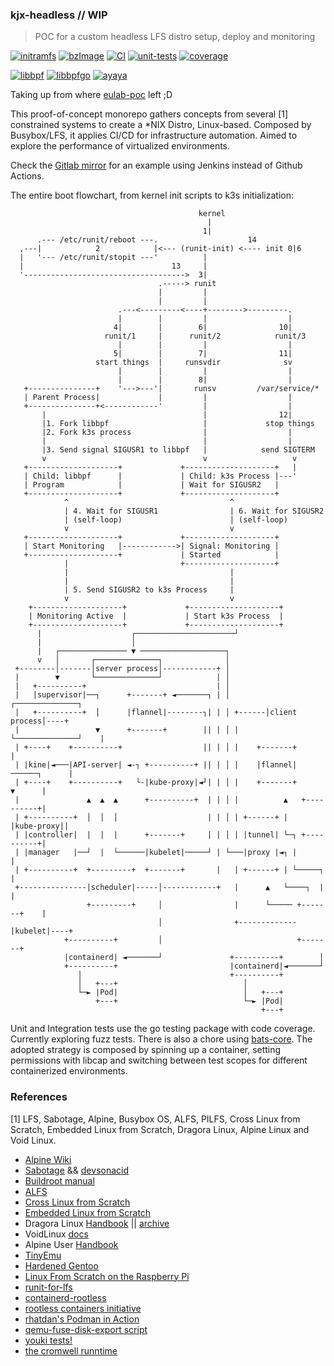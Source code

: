 ### kjx-headless // WIP
> POC for a custom headless LFS distro setup, deploy and monitoring

[![initramfs](https://github.com/deomorxsy/kjx-headless/actions/workflows/ramdisk-builder.yml/badge.svg)](https://github.com/deomorxsy/kjx-headless/actions/workflows/ramdisk-builder.yml)
[![bzImage](https://github.com/deomorxsy/kjx-headless/actions/workflows/kernel-builder.yml/badge.svg)](https://github.com/deomorxsy/kjx-headless/actions/workflows/kernel-builder.yml)
[![CI](https://github.com/deomorxsy/kjx-headless/actions/workflows/ci.yml/badge.svg)](https://github.com/deomorxsy/kjx-headless/actions/workflows/ci.yml)
[![unit-tests](https://github.com/deomorxsy/kjx-headless/actions/workflows/unit.yml/badge.svg)](https://github.com/deomorxsy/kjx-headless/actions/workflows/unit.yml)
[![coverage](https://github.com/deomorxsy/kjx-headless/actions/workflows/unit.yml/coverage.svg)](https://github.com/deomorxsy/kjx-headless/actions/workflows/coverage.yml)

[![libbpf](https://github.com/deomorxsy/kjx-headless/actions/workflows/bee.yml/badge.svg)](https://github.com/deomorxsy/kjx-headless/actions/workflows/bee.yml)
[![libbpfgo](https://github.com/deomorxsy/kjx-headless/actions/workflows/libbpfgo.yml/badge.svg)](https://github.com/deomorxsy/kjx-headless/actions/workflows/libbpfgo.yml)
[![ayaya](https://github.com/deomorxsy/kjx-headless/actions/workflows/ayaya.yml/badge.svg)](https://github.com/deomorxsy/kjx-headless/actions/workflows/ayaya.yml)



Taking up from where [eulab-poc](https://github.com/deomorxsy/eulab-poc) left ;D

This proof-of-concept monorepo gathers concepts from several [1] constrained systems to create a *NIX Distro, Linux-based. Composed by Busybox/LFS, it applies CI/CD for infrastructure automation. Aimed to explore the performance of virtualized environments.

Check the [Gitlab mirror]() for an example using Jenkins instead of Github Actions.


The entire boot flowchart, from kernel init scripts to k3s initialization:
```
                                          kernel
                                            |
                                           1|
      .--- /etc/runit/reboot ---.                    14
  ,---|            2            |<--- (runit-init) <---- init 0|6
  |   '--- /etc/runit/stopit ---'          |
  |                                 13     |
  '------------------------------------>  3|
                                 .-----> runit
                                 |         |
                                 |         |
                        .---<---------<----+-------->---------.
                        |        |         |                  |
                       4|        |        6|                10|
                     runit/1     |      runit/2            runit/3
                        |        |         |                  |
                       5|        |        7|                11|
                   start things  |     runsvdir              sv
                        |        |         |                  |
                        |        |        8|                  |
   +---------------+    '--->---'|       runsv         /var/service/*
   | Parent Process|             |         |                  |
   +---------------+<------------'         |                  |
       |                                   |                12|
       |1. Fork libbpf                     |             stop things
       |2. Fork k3s process                |                  |
       |                                   |                  |
       |3. Send signal SIGUSR1 to libbpf   |            send SIGTERM
       v                                   v                   v
   +--------------------+             +--------------------+   |
   | Child: libbpf      |             | Child: k3s Process |---'
   | Program            |             | Wait for SIGUSR2   |
   +--------------------+             +--------------------+
            ^                                    ^
            | 4. Wait for SIGUSR1                | 6. Wait for SIGUSR2
            | (self-loop)                        | (self-loop)
            v                                    v
   +--------------------+             +--------------------+
   | Start Monitoring   |------------>| Signal: Monitoring |
   +--------------------+             | Started            |
            |                         +--------------------+
            |                                    |
            |                                    |
            | 5. Send SIGUSR2 to k3s Process     |
            v                                    v
    +--------------------+             +--------------------+
    | Monitoring Active  |             | Start k3s Process  |
    +--------------------+             +--------------------+
      |                    ┌──────────────────────┘
      |                    │
      |   ┌─────────────── ▼ ───────────────────┐
      v   │       ┌──────────────┐              │
 +--------│-------│server process│------------+ │
 |        ▼       └──────────────┘            | │
 |   +----------+                             | │
 |   |supervisor|──┐      +-------+ ◄───────┐ | │        ┌──────────────┐
 |   +----------+  │      |flannel|--------┐| | │ +------│client process│----+
 |                 ▼      +-------+        || | │ |      └──────────────┘    |
 | +----+    +----------+                  || | │ |    +-------+             |
 | |kine|◄───|API-server| ◄-┐ +----------+ || | │ |    |flannel|──────┐      |
 | +----+    +----------+   └-|kube-proxy|◄┘| | │ |    +-------+      ▼      |
 |               ▲  ▲  ▲      +----------+  | | │ |          ▲   +----------+|
 | +----------+  │  │  │                    | | │ | +------+ |   |kube-proxy||
 | |controller|  |  |  |      +-------+     | | │ | |tunnel| └─┐ +----------+|
 | |manager   |──┘  |  └──────|kubelet|─────┘ | └───|proxy |◄┐ |             |
 | +----------+  +---------+  +-------+       |   | +------+ | └─────┐       |
 +---------------|scheduler|-----│------------+   |      ▲   └────┐  |       |
                 +---------+     │                |      └───── +-------+    |
                                 │                +-------------|kubelet|----+
            +----------+         │                              +-------+
            |containerd| ◄───────┘               +----------+        │
            +----------+                         |containerd|◄───────┘
               │                                 +----------+
               │   +---+                            │
               └─► |Pod|                            │   +---+
                   +---+                            └─► |Pod|
                                                        +---+
```

Unit and Integration tests use the go testing package with code coverage. Currently exploring fuzz tests. There is also a chore using [bats-core](https://bats-core.readthedocs.io/). The adopted strategy is composed by spinning up a container, setting permissions with libcap and switching between test scopes for different containerized environments.


### References

[1] LFS, Sabotage, Alpine, Busybox OS, ALFS, PILFS, Cross Linux from Scratch, Embedded Linux from Scratch, Dragora Linux, Alpine Linux and Void Linux.

- [Alpine Wiki](https://wiki.alpinelinux.org/)
- [Sabotage](https://sabotage-linux.github.io/) && [devsonacid](https://sabotage-linux.neocities.org/blog/)
- [Buildroot manual](https://buildroot.org/downloads/manual/manual.pdf)
- [ALFS](https://www.linuxfromscratch.org/alfs/)
- [Cross Linux from Scratch](https://trac.clfs.org/)
- [Embedded Linux from Scratch](https://bootlin.com/doc/legacy/elfs/embedded_lfs.pdf)
- Dragora Linux [Handbook](http://www.dragora.org/download/web-handbook/) || [archive](https://archive.fo/FQekg)
- VoidLinux [docs](https://docs.voidlinux.org/)
- Alpine User [Handbook](https://docs.alpinelinux.org/user-handbook/0.1a/index.html)
- [TinyEmu](https://bellard.org/tinyemu/readme.txt)
- [Hardened Gentoo](https://wiki.gentoo.org/wiki/Project:Hardened)
- [Linux From Scratch on the Raspberry Pi](https://intestinate.com/pilfs/about.html)
- [runit-for-lfs](https://github.com/inthecloud247/runit-for-lfs)
- [containerd-rootless](https://github.com/containerd/nerdctl/blob/main/extras/rootless/containerd-rootless.sh)
- [rootless containers initiative](https://rootlesscontaine.rs/)
- [rhatdan's Podman in Action](https://www.manning.com/books/podman-in-action)
- [qemu-fuse-disk-export script](https://gitlab.com/hreitz/qemu-scripts/-/blob/main/qemu-fuse-disk-export.py)
- [youki tests!](https://github.com/containers/youki/blob/main/tests/k8s/Dockerfile)
- [the cromwell runntime](https://github.com/guni1192/cromwell)
